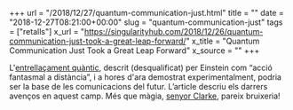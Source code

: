 +++
url = "/2018/12/27/quantum-communication-just.html"
title = ""
date = "2018-12-27T08:21:00+00:00"
slug = "quantum-communication-just"
tags = ["retalls"]
x_url = "https://singularityhub.com/2018/12/26/quantum-communication-just-took-a-great-leap-forward/"
x_title = "Quantum Communication Just Took a Great Leap Forward"
x_source = ""
+++


L'[entrellaçament quàntic](https://ca.wikipedia.org/wiki/Entrellaçament_quàntic), descrit (desqualificat) per Einstein com “acció fantasmal a distància”, i a hores d'ara demostrat experimentalment, podria ser la base de les comunicacions del futur. L’article descriu els darrers avenços en aquest camp. Més que màgia, [senyor Clarke](https://ca.wikipedia.org/wiki/Lleis_de_Clarke), pareix bruixeria!
